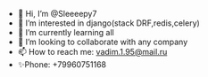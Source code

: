 - 👋 Hi, I’m @Sleeeepy7
- 👀 I’m interested in django(stack DRF,redis,celery)
- 🌱 I’m currently learning all 
- 💞️ I’m looking to collaborate with any company
- 📫 How to reach me: vadim.1.95@mail.ru
- ✨Phone: +79960751168

<!---
Sleeeepy7/Sleeeepy7 is a ✨ special ✨ repository because its `README.md` (this file) appears on your GitHub profile.
You can click the Preview link to take a look at your changes.
--->
